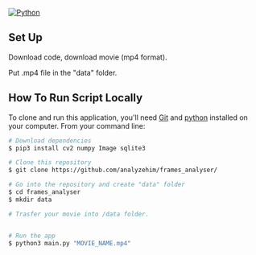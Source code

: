[![Python](https://img.shields.io/badge/python-3.9-brightgreen.svg)](https://www.python.org/downloads/release/python-391/)


## Set Up
Download code, download movie (mp4 format).

Put .mp4 file in the "data" folder.


## How To Run Script Locally

To clone and run this application, you'll need [Git](https://git-scm.com) and [python](https://www.python.org/downloads/release/python-391/) installed on your computer. From your command line:

```bash
# Download dependencies
$ pip3 install cv2 numpy Image sqlite3

# Clone this repository
$ git clone https://github.com/analyzehim/frames_analyser/

# Go into the repository and create "data" folder
$ cd frames_analyser
$ mkdir data

# Trasfer your movie into /data folder.


# Run the app
$ python3 main.py "MOVIE_NAME.mp4"
```
